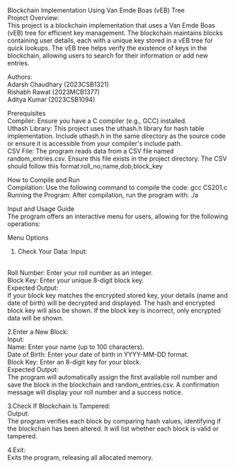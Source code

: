 Blockchain Implementation Using Van Emde Boas (vEB) Tree
<br>
Project Overview:
<br>
This project is a blockchain implementation that uses a Van Emde Boas (vEB) tree for efficient key management. 
The blockchain maintains blocks containing user details, each with a unique key stored in a vEB tree for quick lookups. 
The vEB tree helps verify the existence of keys in the blockchain, allowing users to search for their information or add new entries.

Authors:
<br>
Adarsh Chaudhary (2023CSB1321)
<br>
Rishabh Rawat (2023MCB1377)
<br>
Aditya Kumar (2023CSB1094)

Prerequisites
<br>
Compiler: Ensure you have a C compiler (e.g., GCC) installed.
<br>
Uthash Library: This project uses the uthash.h library for hash table implementation. Include uthash.h in the same directory as the source code or ensure it is accessible from your compiler's include path.
<br>
CSV File: The program reads data from a CSV file named random_entries.csv. Ensure this file exists in the project directory. The CSV should follow this format:roll_no,name,dob,block_key

How to Compile and Run
<br>
Compilation: Use the following command to compile the code:
gcc CS201.c
<br>
Running the Program: After compilation, run the program with:
./a

Input and Usage Guide
<br>
The program offers an interactive menu for users, allowing for the following operations:

Menu Options
1. Check Your Data:
Input:
<br>
Roll Number: Enter your roll number as an integer.
<br>
Block Key: Enter your unique 8-digit block key.
<br>
Expected Output:
<br>
If your block key matches the encrypted stored key, your details (name and date of birth) will be decrypted and displayed. The hash and encrypted block key will also be shown.
If the block key is incorrect, only encrypted data will be shown.

2.Enter a New Block:
<br>
Input:
<br>
Name: Enter your name (up to 100 characters).
<br>
Date of Birth: Enter your date of birth in YYYY-MM-DD format.
<br>
Block Key: Enter an 8-digit key for your block.
<br>
Expected Output:
<br>
The program will automatically assign the first available roll number and save the block in the blockchain and random_entries.csv.
A confirmation message will display your roll number and a success notice.

3.Check If Blockchain Is Tampered:
<br>
Output:
<br>
The program verifies each block by comparing hash values, identifying if the blockchain has been altered. It will list whether each block is valid or tampered.

4.Exit:
<br>
Exits the program, releasing all allocated memory.
